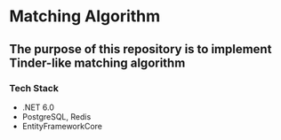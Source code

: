 # Matching Algorithm

## The purpose of this repository is to implement Tinder-like matching algorithm

### Tech Stack

* .NET 6.0
* PostgreSQL, Redis
* EntityFrameworkCore

